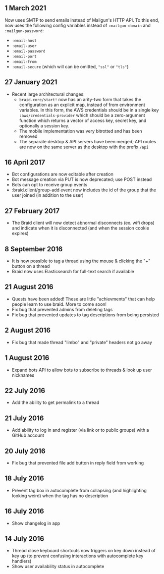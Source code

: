 ## 1 March 2021

Now uses SMTP to send emails instead of Mailgun's HTTP API.
To this end, now uses the following config variables instead of `:mailgun-domain` and `:mailgun-password`:

 - `:email-host`
 - `:email-user`
 - `:email-password`
 - `:email-port`
 - `:email-from`
 - `:email-secure` (which will can be omitted, `"ssl"` or `"tls"`)

## 27 January 2021

  - Recent large architectural changes:
    - `braid.core/start!` now has an arity-two form that takes the configuration as an explicit map, instead of from environment variables. In this form, the AWS credentials should be in a single key `:aws/credentials-provider` which should be a zero-argument function which returns a vector of access key, secret key, and optionally a session key.
    - The mobile implementation was very bitrotted and has been removed
    - The separate desktop & API servers have been merged; API routes are now on the same server as the desktop with the prefix `/api`

## 16 April 2017

  - Bot configurations are now editable after creation
  - Bot message creation via PUT is now deprecated; use POST instead
  - Bots can opt to receive group events
  - :braid.client/group-add event now includes the id of the group that the user joined (in addition to the user)

## 27 February 2017

  - The Braid client will now detect abnormal disconnects (ex. wifi drops) and indicate when it is disconnected (and when the session cookie expires)

## 8 September 2016

  - It is now possible to tag a thread using the mouse & clicking the "+" button on a thread
  - Braid now uses Elasticsearch for full-text search if available

## 21 August 2016

  - Quests have been added! These are little "achievments" that can help people learn to use braid.  More to come soon!
  - Fix bug that prevented admins from deleting tags
  - Fix bug that prevented updates to tag descriptions from being persisted

## 2 August 2016

  - Fix bug that made thread "limbo" and "private" headers not go away

## 1 August 2016

  - Expand bots API to allow bots to subscribe to threads & look up user nicknames

## 22 July 2016

  - Add the ability to get permalink to a thread

## 21 July 2016

  - Add ability to log in and register (via link or to public groups) with a GitHub account

## 20 July 2016

  - Fix bug that prevented file add button in reply field from working

## 18 July 2016

  - Prevent tag box in autocomplete from collapsing (and highlighting looking weird) when the tag has no description

## 16 July 2016

  - Show changelog in app

## 14 July 2016

  - Thread close keyboard shortcuts now triggers on key down instead of key up (to prevent confusing interactions with autocomplete key handlers)
  - Show user availability status in autocomplete
